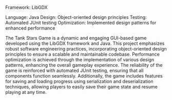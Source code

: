 Framework: LibGDX

Language: Java
Design: Object-oriented design principles
Testing: Automated JUnit testing
Optimization: Implemented design patterns for enhanced performance

The Tank Stars Game is a dynamic and engaging GUI-based game developed using the LibGDX framework and Java. This project emphasizes robust software engineering practices, incorporating object-oriented design principles to ensure a scalable and maintainable codebase. Performance optimization is achieved through the implementation of various design patterns, enhancing the overall gameplay experience. The reliability of the game is reinforced with automated JUnit testing, ensuring that all components function seamlessly. Additionally, the game includes features for saving and loading progress using serialization and deserialization techniques, allowing players to easily save their game state and resume playing at any time.
